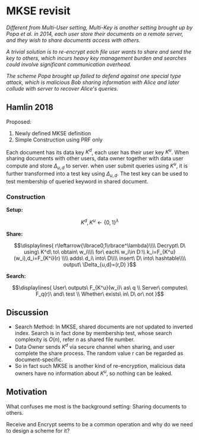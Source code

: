 # MKSE revisit
*Different from Multi-User setting, Multi-Key is another setting brought up by Popa et al. in 2014, each user store their documents on a remote server, and they wish to share documents access with others.*

*A trivial solution is to re-encrypt each file user wants to share and send the key to others, which incurs heavy key management burden and searches could involve significant communication overhead.*

*The scheme Popa brought up failed to defend against one special type attack, which is malicious Bob sharing information with Alice and later collude with server to recover Alice's queries.*

## Hamlin 2018
Proposed:
1. Newly defined MKSE definition
2. Simple Construction using PRF only

Each document has its data key $K^d$, each user has their user key $K^u$. When sharing documents with other users, data owner together with data user compute and store $\Delta_{u,d}$ to server. when user submit queries using $K^u$, it is further transformed into a test key using $\Delta_{u,d}$. The test key can be used to test membership of queried keyword in shared document.

### Construction
**Setup:**
```math
K^d,K^u\leftarrow{\lbrace0,1\rbrace^\lambda}
```
**Share:**
```math
\displaylines{
r\leftarrow{\lbrace0,1\rbrace^\lambda}\\\\
Decrypt\ D\ using\ K^d\ to\ obtain\ w_i\\\\
for\ each\ w_i\in D:\\
k_i=F_{K^u}(w_i),d_i=F_{K^i}(r) \\\\
adds\ d_i\ into\ D\\\\
insert\ D\ into\ hashtable\\\\
output\ \Delta_{u,d}=(r,D)
}
```

**Search:**

```math
\displaylines{
User\ outputs\ F_{K^u}(w_i)\ as\ q  \\
Server\ computes\ F_q(r)\ and\ test  \\
Whether\ exists\ in\ D\ or\ not
}
```


## Discussion
- Search Method: In MKSE, shared documents are not updated to inverted index. Search is in fact done by membership test, whose search complexity is $O(n)$, refer $n$ as shared file number.
- Data Owner sends $K^d$ via secure channel when sharing, and user complete the share process. The random value r can be regarded as document-specific.
- So in fact such MKSE is another kind of re-encryption, malicious data owners have no information about $K^u$, so nothing can be leaked.

## Motivation
What confuses me most is the background setting: Sharing documents to others.

Receive and Encrypt seems to be a common operation and why do we need to design a scheme for it? 
